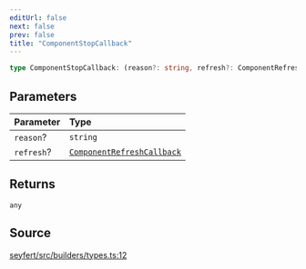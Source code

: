```yaml
---
editUrl: false
next: false
prev: false
title: "ComponentStopCallback"
---
```


```ts
type ComponentStopCallback: (reason?: string, refresh?: ComponentRefreshCallback) => any;
```

## Parameters

| Parameter | Type |
| :------ | :------ |
| `reason`? | `string` |
| `refresh`? | [`ComponentRefreshCallback`](/api/type-aliases/componentrefreshcallback/) |

## Returns

`any`

## Source

[seyfert/src/builders/types.ts:12](https://github.com/potoland/potocuit/blob/e332d7a/src/builders/types.ts#L12)
